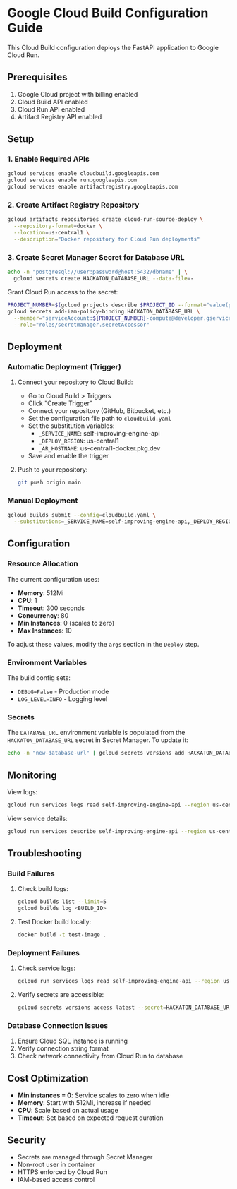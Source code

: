 # Google Cloud Build Configuration Guide

This Cloud Build configuration deploys the FastAPI application to Google Cloud Run.

## Prerequisites

1. Google Cloud project with billing enabled
2. Cloud Build API enabled
3. Cloud Run API enabled
4. Artifact Registry API enabled

## Setup

### 1. Enable Required APIs

```bash
gcloud services enable cloudbuild.googleapis.com
gcloud services enable run.googleapis.com
gcloud services enable artifactregistry.googleapis.com
```

### 2. Create Artifact Registry Repository

```bash
gcloud artifacts repositories create cloud-run-source-deploy \
  --repository-format=docker \
  --location=us-central1 \
  --description="Docker repository for Cloud Run deployments"
```

### 3. Create Secret Manager Secret for Database URL

```bash
echo -n "postgresql://user:password@host:5432/dbname" | \
  gcloud secrets create HACKATON_DATABASE_URL --data-file=-
```

Grant Cloud Run access to the secret:
```bash
PROJECT_NUMBER=$(gcloud projects describe $PROJECT_ID --format="value(projectNumber)")
gcloud secrets add-iam-policy-binding HACKATON_DATABASE_URL \
  --member="serviceAccount:${PROJECT_NUMBER}-compute@developer.gserviceaccount.com" \
  --role="roles/secretmanager.secretAccessor"
```

## Deployment

### Automatic Deployment (Trigger)

1. Connect your repository to Cloud Build:
   - Go to Cloud Build > Triggers
   - Click "Create Trigger"
   - Connect your repository (GitHub, Bitbucket, etc.)
   - Set the configuration file path to `cloudbuild.yaml`
   - Set the substitution variables:
     - `_SERVICE_NAME`: self-improving-engine-api
     - `_DEPLOY_REGION`: us-central1
     - `_AR_HOSTNAME`: us-central1-docker.pkg.dev
   - Save and enable the trigger

2. Push to your repository:
   ```bash
   git push origin main
   ```

### Manual Deployment

```bash
gcloud builds submit --config=cloudbuild.yaml \
  --substitutions=_SERVICE_NAME=self-improving-engine-api,_DEPLOY_REGION=us-central1,_AR_HOSTNAME=us-central1-docker.pkg.dev
```

## Configuration

### Resource Allocation

The current configuration uses:
- **Memory**: 512Mi
- **CPU**: 1
- **Timeout**: 300 seconds
- **Concurrency**: 80
- **Min Instances**: 0 (scales to zero)
- **Max Instances**: 10

To adjust these values, modify the `args` section in the `Deploy` step.

### Environment Variables

The build config sets:
- `DEBUG=False` - Production mode
- `LOG_LEVEL=INFO` - Logging level

### Secrets

The `DATABASE_URL` environment variable is populated from the `HACKATON_DATABASE_URL` secret in Secret Manager. To update it:
```bash
echo -n "new-database-url" | gcloud secrets versions add HACKATON_DATABASE_URL --data-file=-
```

## Monitoring

View logs:
```bash
gcloud run services logs read self-improving-engine-api --region us-central1
```

View service details:
```bash
gcloud run services describe self-improving-engine-api --region us-central1
```

## Troubleshooting

### Build Failures

1. Check build logs:
   ```bash
   gcloud builds list --limit=5
   gcloud builds log <BUILD_ID>
   ```

2. Test Docker build locally:
   ```bash
   docker build -t test-image .
   ```

### Deployment Failures

1. Check service logs:
   ```bash
   gcloud run services logs read self-improving-engine-api --region us-central1 --limit=50
   ```

2. Verify secrets are accessible:
   ```bash
   gcloud secrets versions access latest --secret=HACKATON_DATABASE_URL
   ```

### Database Connection Issues

1. Ensure Cloud SQL instance is running
2. Verify connection string format
3. Check network connectivity from Cloud Run to database

## Cost Optimization

- **Min instances = 0**: Service scales to zero when idle
- **Memory**: Start with 512Mi, increase if needed
- **CPU**: Scale based on actual usage
- **Timeout**: Set based on expected request duration

## Security

- Secrets are managed through Secret Manager
- Non-root user in container
- HTTPS enforced by Cloud Run
- IAM-based access control

